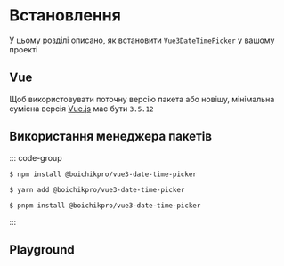 # Встановлення

У цьому розділі описано, як встановити <code>Vue3DateTimePicker</code> у вашому проекті

## Vue

Щоб використовувати поточну версію пакета або новішу, мінімальна сумісна версія <a href="https://vuejs.org/" target="_blank" rel="noreferrer">Vue.js</a> має бути <code>3.5.12</code>

## Використання менеджера пакетів

::: code-group

```shell [npm]
$ npm install @boichikpro/vue3-date-time-picker
```

```shell [yarn]
$ yarn add @boichikpro/vue3-date-time-picker
```

```shell [pnpm]
$ pnpm install @boichikpro/vue3-date-time-picker
```

:::

## Playground

<Codebox/>
